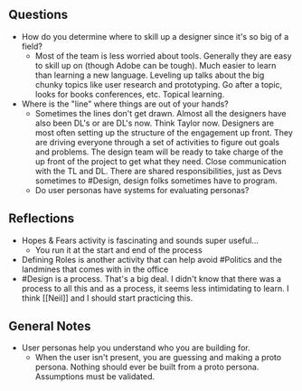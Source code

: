 ## Questions

- How do you determine where to skill up a designer since it's so big of a field? 
	- Most of the team is less worried about tools. Generally they are easy to skill up on (though Adobe can be tough). Much easier to learn than learning a new language. Leveling up talks about the big chunky topics like user research and prototyping. Go after a topic, looks for books conferences, etc. Topical learning. 
- Where is the "line" where things are out of your hands?
	- Sometimes the lines don't get drawn. Almost all the designers have also been DL's or are DL's now. Think Taylor now. Designers are most often setting up the structure of the engagement up front. They are driving everyone through a set of activities to figure out goals and problems. The design team will be ready to take charge of the up front of the project to get what they need. Close communication with the TL and DL. There are shared responsibilities, just as Devs sometimes to #Design, design folks sometimes have to program.
	- Do user personas have systems for evaluating personas?

## Reflections
- Hopes & Fears activity is fascinating and sounds super useful...
	- You run it at the start and end of the process
- Defining Roles is another activity that can help avoid #Politics and the landmines that comes with in the office
- #Design is a process. That's a big deal. I didn't know that there was a process to all this and as a process, it seems less intimidating to learn. I think [[Neil]] and I should start practicing this.


## General Notes
- User personas help you understand who you are building for. 
	- When the user isn't present, you are guessing and making a proto persona. Nothing should ever be built from a proto persona. Assumptions must be validated. 